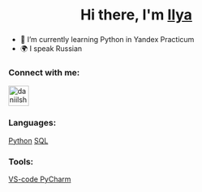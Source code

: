 <h1 align="center">Hi there, I'm <a href="" target="_blank">Ilya</a> 
<h3 align="center"> </h3>


- 🌱 I’m currently learning Python in Yandex Practicum
- 🌍 I speak Russian

### Connect with me:
<p align="left">
<a href="https://t.me/PivnoyFey" target="blank"><img align="center" src="https://raw.githubusercontent.com/daniilshat/daniilshat/2d7eafe5250314b3d422c86b35de062e0f1f5178/icons/Telegram.svg" alt="daniilshat" height="40" width="40" /></a>

### Languages:
<p align="left"> 
<a href="https://www.python.org" target="_blank" rel="noreferrer">Python</a>
<a href="" target="_blank" rel="noreferrer">SQL</a> 

### Tools:
<p align="left"> 
<a href="https://code.visualstudio.com/" target="_blank" rel="noreferrer">VS-code </a> 
<a href="https://www.jetbrains.com/pycharm/" target="_blank" rel="noreferrer">PyCharm</a>
